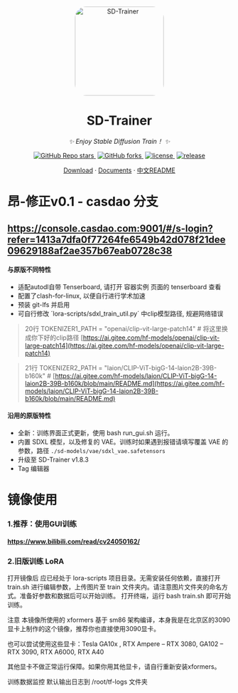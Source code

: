 <div align="center">

<img src="https://github.com/Akegarasu/lora-scripts/assets/36563862/3b177f4a-d92a-4da4-85c8-a0d163061a40" width="200" height="200" alt="SD-Trainer" style="border-radius: 25px">

# SD-Trainer

_✨ Enjoy Stable Diffusion Train！ ✨_

</div>

<p align="center">
  <a href="https://github.com/Akegarasu/lora-scripts" style="margin: 2px;">
    <img alt="GitHub Repo stars" src="https://img.shields.io/github/stars/Akegarasu/lora-scripts">
  </a>
  <a href="https://github.com/Akegarasu/lora-scripts" style="margin: 2px;">
    <img alt="GitHub forks" src="https://img.shields.io/github/forks/Akegarasu/lora-scripts">
  </a>
  <a href="https://raw.githubusercontent.com/Akegarasu/lora-scripts/master/LICENSE" style="margin: 2px;">
    <img src="https://img.shields.io/github/license/Akegarasu/lora-scripts" alt="license">
  </a>
  <a href="https://github.com/Akegarasu/lora-scripts/releases" style="margin: 2px;">
    <img src="https://img.shields.io/github/v/release/Akegarasu/lora-scripts?color=blueviolet&include_prereleases" alt="release">
  </a>
</p>

<p align="center">
  <a href="https://github.com/Akegarasu/lora-scripts/releases">Download</a>
  ·
  <a href="https://github.com/Akegarasu/lora-scripts/blob/main/README.md">Documents</a>
  ·
  <a href="https://github.com/Akegarasu/lora-scripts/blob/main/README-zh.md">中文README</a>
</p>

# 昂-修正v0.1 - casdao 分支

## https://console.casdao.com:9001/#/s-login?refer=1413a7dfa0f77264fe6549b42d078f21dee09629188af2ae357b67eab0728c38
#### 与原版不同特性

* 适配autodl自带 Tenserboard, 请打开 容器实例 页面的 tenserboard 查看
* 配置了clash-for-linux, 以便自行进行学术加速
* 预装 git-lfs 并启用
* 可自行修改 ´lora-scripts/sdxl_train_util.py´ 中clip模型路径, 规避网络错误

> 20行 TOKENIZER1_PATH = "openai/clip-vit-large-patch14" # 将这里换成你下好的clip路径 [https://ai.gitee.com/hf-models/openai/clip-vit-large-patch14](https://ai.gitee.com/hf-models/openai/clip-vit-large-patch14)

> 21行 TOKENIZER2_PATH = "laion/CLIP-ViT-bigG-14-laion2B-39B-b160k" # [https://ai.gitee.com/hf-models/laion/CLIP-ViT-bigG-14-laion2B-39B-b160k/blob/main/README.md](https://ai.gitee.com/hf-models/laion/CLIP-ViT-bigG-14-laion2B-39B-b160k/blob/main/README.md)

#### 沿用的原版特性

* 全新：训练界面正式更新，使用 bash run_gui.sh 运行。
* 内置 SDXL 模型，以及修复的 VAE。训练时如果遇到报错请填写覆盖 VAE 的参数，路径 `./sd-models/vae/sdxl_vae.safetensors`
* 升级至 SD-Trainer v1.8.3
* Tag 编辑器

# 镜像使用


### 1.推荐：使用GUI训练

#### https://www.bilibili.com/read/cv24050162/

### 2.旧版训练 LoRA

打开镜像后 应已经处于 lora-scripts 项目目录。无需安装任何依赖，直接打开
train.sh 进行编辑参数，上传图片至 train 文件夹内。请注意图片文件夹的命名方式。准备好参数和数据后可以开始训练。
打开终端，运行 bash train.sh 即可开始训练。

注意
本镜像所使用的 xformers 基于 sm86 架构编译，本身我是在北京区的3090显卡上制作的这个镜像，推荐你也直接使用3090显卡。

也可以尝试使用这些显卡：Tesla GA10x , RTX Ampere – RTX 3080, GA102 – RTX 3090, RTX A6000, RTX A40

其他显卡不做正常运行保障。如果你用其他显卡，请自行重新安装xformers。

训练数据监控
默认输出日志到 /root/tf-logs 文件夹
